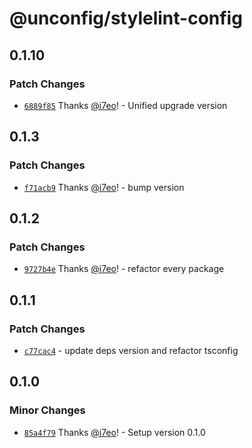 # @unconfig/stylelint-config

## 0.1.10
### Patch Changes



- [`6889f85`](https://github.com/i7eo/unconfig/commit/6889f857087ded19feb42b2575ec1e029e462f7c) Thanks [@i7eo](https://github.com/i7eo)! - Unified upgrade version

## 0.1.3
### Patch Changes



- [`f71acb9`](https://github.com/i7eo/unconfig/commit/f71acb904d4b792a7122c96c6ae72cc09d45c5a8) Thanks [@i7eo](https://github.com/i7eo)! - bump version

## 0.1.2
### Patch Changes



- [`9727b4e`](https://github.com/i7eo/unconfig/commit/9727b4ec1dd73be781a1747e1194da668793eae7) Thanks [@i7eo](https://github.com/i7eo)! - refactor every package

## 0.1.1

### Patch Changes

- [`c77cac4`](https://github.com/i7eo/unconfig/commit/c77cac433c9f7df410a9ff72d008f97b234e0f55) - update deps version and refactor tsconfig

## 0.1.0

### Minor Changes

- [`85a4f79`](https://github.com/i7eo/unconfig/commit/85a4f79908717615c60c41977dbf2bb5a1e9de67) Thanks [@i7eo](https://github.com/i7eo)! - Setup version 0.1.0
